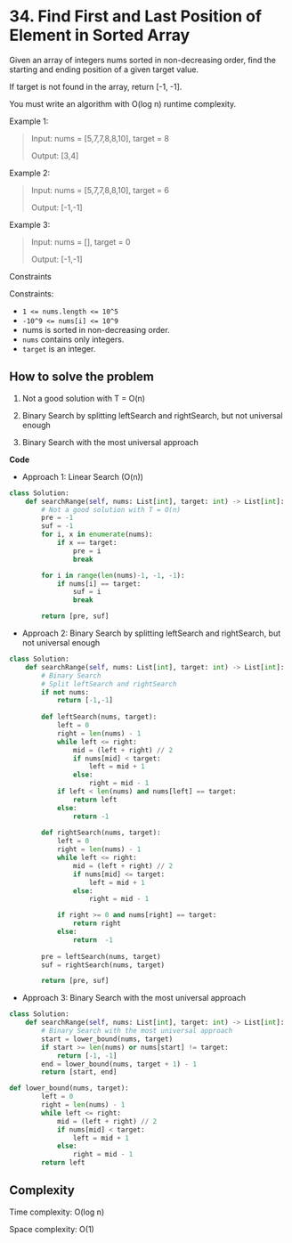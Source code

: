 # 34. Find First and Last Position of Element in Sorted Array
<Badge type="warning" text="Medium" />[<Badge type="info" text="LeetCode" />](https://leetcode.com/problems/find-first-and-last-position-of-element-in-sorted-array/ "Let's go to leetcode")

Given an array of integers nums sorted in non-decreasing order, find the starting and ending position of a given target value.

If target is not found in the array, return [-1, -1].

You must write an algorithm with O(log n) runtime complexity.


Example 1:
> Input: nums = [5,7,7,8,8,10], target = 8
>
> Output: [3,4]

Example 2:
> Input: nums = [5,7,7,8,8,10], target = 6
>
> Output: [-1,-1]

Example 3:
> Input: nums = [], target = 0
>
> Output: [-1,-1]

Constraints

Constraints:
- `1 <= nums.length <= 10^5`
- `-10^9 <= nums[i] <= 10^9`
- nums is sorted in non-decreasing order.
- `nums` contains only integers.
- `target` is an integer.

## How to solve the problem
1. Not a good solution with T = O(n)

2. Binary Search by splitting leftSearch and rightSearch, but not universal enough

3. Binary Search with the most universal approach

**Code**

- Approach 1: Linear Search (O(n))
```Python
class Solution:
    def searchRange(self, nums: List[int], target: int) -> List[int]:
        # Not a good solution with T = O(n)
        pre = -1
        suf = -1
        for i, x in enumerate(nums):
            if x == target:
                pre = i
                break

        for i in range(len(nums)-1, -1, -1):
            if nums[i] == target:
                suf = i 
                break

        return [pre, suf]
```
- Approach 2: Binary Search by splitting leftSearch and rightSearch, but not universal enough

```Python
class Solution:
    def searchRange(self, nums: List[int], target: int) -> List[int]:
        # Binary Search
        # Split leftSearch and rightSearch
        if not nums:
            return [-1,-1]
        
        def leftSearch(nums, target):
            left = 0
            right = len(nums) - 1
            while left <= right:
                mid = (left + right) // 2
                if nums[mid] < target:
                    left = mid + 1
                else:
                    right = mid - 1
            if left < len(nums) and nums[left] == target:
                return left 
            else:
                return -1
        
        def rightSearch(nums, target):
            left = 0
            right = len(nums) - 1
            while left <= right:
                mid = (left + right) // 2
                if nums[mid] <= target:
                    left = mid + 1
                else:
                    right = mid - 1

            if right >= 0 and nums[right] == target:
                return right
            else:
                return  -1
    
        pre = leftSearch(nums, target)
        suf = rightSearch(nums, target)

        return [pre, suf]
```
- Approach 3: Binary Search with the most universal approach
```Python
class Solution:
    def searchRange(self, nums: List[int], target: int) -> List[int]:
        # Binary Search with the most universal approach
        start = lower_bound(nums, target)
        if start >= len(nums) or nums[start] != target:
            return [-1, -1]
        end = lower_bound(nums, target + 1) - 1
        return [start, end]

def lower_bound(nums, target):
        left = 0
        right = len(nums) - 1
        while left <= right:
            mid = (left + right) // 2
            if nums[mid] < target:
                left = mid + 1
            else:
                right = mid - 1
        return left 
```

## Complexity

Time complexity: O(log n)

Space complexity: O(1)

